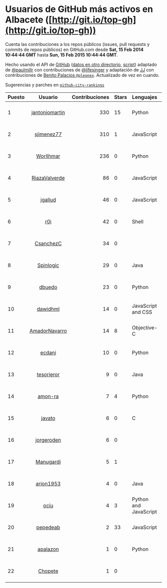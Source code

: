 # Usuarios de GitHub más activos en Albacete ([http://git.io/top-gh](http://git.io/top-gh))



  Cuenta las contribuciones a los repos públicos (issues, pull requests y commits de repos públicos) en GitHub.com desde  **Sat, 15 Feb 2014 10:44:44 GMT** hasta **Sun, 15 Feb 2015 10:44:44 GMT**.

  Hecho usando el API de [GitHub](http://github.com) ([datos en otro directorio](https://github.com/JJ/top-github-users-data/tree/master/data), [script](https://github.com/JJ/top-github-users)) adaptado de [@paulmillr](https://github.com/paulmillr) con contribuciones de [@lifesinger](https://github.com/lifesinger) y adaptación de [JJ](http://jj.github.io) con contribuciones de [Benito Palacios `@pleonex`](http://github.com/pleonex). Actualizado de vez en cuando. 

  Sugerencias y parches en [`github-city-rankings`](http://github.com/JJ/github-city-rankings)


| Puesto   |      Usuario      |  Contribuciones | Stars | Lenguajes   |      Lugar      |  Avatar |
|----------|:-----------------:|----------------:|-------|-------------|:---------------:|---------|
| 1 | [jantoniomartin](https://github.com/jantoniomartin) | 330 | 15 | Python | Albacete, Spain | <img src='https://avatars1.githubusercontent.com/u/439759?v=3&s=64' width='64' height='64' title='Jose Antonio Martin Prieto'> |
| 2 | [sjimenez77](https://github.com/sjimenez77) | 310 | 1 | JavaScript | Albacete, Spain | <img src='https://avatars3.githubusercontent.com/u/2870004?v=3&s=64' width='64' height='64' title='Santos Jiménez Linares'> |
| 3 | [Worllhmar](https://github.com/Worllhmar) | 236 | 0 | Python | Albacete, Spain | <img src='https://avatars3.githubusercontent.com/u/5214869?v=3&s=64' width='64' height='64' title='Manuel'> |
| 4 | [RiazaValverde](https://github.com/RiazaValverde) | 86 | 0 | JavaScript | España, Albacete | <img src='https://avatars1.githubusercontent.com/u/5055295?v=3&s=64' width='64' height='64' title='José Antonio Riaza Valverde'> |
| 5 | [jgallud](https://github.com/jgallud) | 46 | 0 | JavaScript | Albacete | <img src='https://avatars0.githubusercontent.com/u/5364288?v=3&s=64' width='64' height='64' title='Jose A. Gallud'> |
| 6 | [r0i](https://github.com/r0i) | 42 | 0 | Shell | Hellin, Albacete, España | <img src='https://avatars2.githubusercontent.com/u/5457573?v=3&s=64' width='64' height='64' title='DarkSideTeam'> |
| 7 | [CsanchezC](https://github.com/CsanchezC) | 34 | 0 |  | Albacete | <img src='https://avatars0.githubusercontent.com/u/8025600?v=3&s=64' width='64' height='64' title='Carlos Sánchez Cifuentes'> |
| 8 | [Spinlogic](https://github.com/Spinlogic) | 29 | 0 | Java | Albacete | <img src='https://avatars1.githubusercontent.com/u/5713270?v=3&s=64' width='64' height='64' title='Spinlogic'> |
| 9 | [dbuedo](https://github.com/dbuedo) | 23 | 0 | Python | Albacete, Spain | <img src='https://avatars1.githubusercontent.com/u/5249948?v=3&s=64' width='64' height='64' title='David Buedo'> |
| 10 | [dawidhml](https://github.com/dawidhml) | 14 | 0 | JavaScript and CSS | Albacete | <img src='https://avatars2.githubusercontent.com/u/2924981?v=3&s=64' width='64' height='64' title='David Muñoz'> |
| 11 | [AmadorNavarro](https://github.com/AmadorNavarro) | 14 | 8 | Objective-C | Albacete | <img src='https://avatars3.githubusercontent.com/u/2777799?v=3&s=64' width='64' height='64' title='Amador Navarro Lucas'> |
| 12 | [ecdani](https://github.com/ecdani) | 10 | 0 | Python | Albacete | <img src='https://avatars2.githubusercontent.com/u/4211293?v=3&s=64' width='64' height='64' title='Dani'> |
| 13 | [tesorieror](https://github.com/tesorieror) | 9 | 0 | Java | Albacete, Spain | <img src='https://avatars3.githubusercontent.com/u/5547744?v=3&s=64' width='64' height='64' title='Ricardo Tesoriero'> |
| 14 | [amon-ra](https://github.com/amon-ra) | 7 | 4 | Python | Albacete | <img src='https://avatars2.githubusercontent.com/u/1049676?v=3&s=64' width='64' height='64' title='Juan Ramón'> |
| 15 | [javato](https://github.com/javato) | 6 | 0 | C | Albacete | <img src='https://avatars2.githubusercontent.com/u/8853295?v=3&s=64' width='64' height='64' title='Javier Roldán'> |
| 16 | [jorgeroden](https://github.com/jorgeroden) | 6 | 0 |  | Albacete, Spain | <img src='https://avatars0.githubusercontent.com/u/7198454?v=3&s=64' width='64' height='64' title=''> |
| 17 | [Manugardi](https://github.com/Manugardi) | 5 | 1 |  | Albacete, Spain | <img src='https://avatars1.githubusercontent.com/u/10785921?v=3&s=64' width='64' height='64' title='Manu'> |
| 18 | [arion1953](https://github.com/arion1953) | 4 | 0 | Java | 02001 - Albacete (Spain) | <img src='https://avatars1.githubusercontent.com/u/4731865?v=3&s=64' width='64' height='64' title='Jesus Valero Bleda'> |
| 19 | [ociu](https://github.com/ociu) | 4 | 3 | Python and JavaScript | Albacete | <img src='https://avatars3.githubusercontent.com/u/4182785?v=3&s=64' width='64' height='64' title='Oscar Ciudad'> |
| 20 | [pepedeab](https://github.com/pepedeab) | 2 | 33 | JavaScript | Albacete (Spain) | <img src='https://avatars3.githubusercontent.com/u/2886249?v=3&s=64' width='64' height='64' title='Jose Luis Cebrián Márquez'> |
| 21 | [apalazon](https://github.com/apalazon) | 1 | 0 | Python | Albacete (Spain) | <img src='https://avatars1.githubusercontent.com/u/4125887?v=3&s=64' width='64' height='64' title='Ángel Palazón Sánchez'> |
| 22 | [Chopete](https://github.com/Chopete) | 1 | 0 |  | Albacete (Spain) | <img src='https://avatars3.githubusercontent.com/u/10121520?v=3&s=64' width='64' height='64' title='Sergio Gomez Navarro'> |
